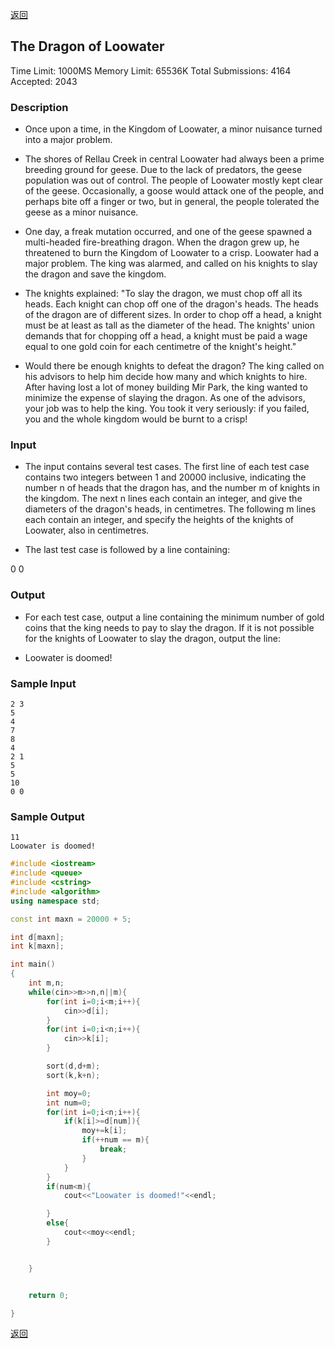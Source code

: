 ﻿[返回](https://github.com/superkunn/acmer#大白)
## The Dragon of Loowater
Time Limit: 1000MS		Memory Limit: 65536K
Total Submissions: 4164		Accepted: 2043
### Description

* Once upon a time, in the Kingdom of Loowater, a minor nuisance turned into a major problem.

* The shores of Rellau Creek in central Loowater had always been a prime breeding ground for geese. Due to the lack of predators, the geese population was out of control. The people of Loowater mostly kept clear of the geese. Occasionally, a goose would attack one of the people, and perhaps bite off a finger or two, but in general, the people tolerated the geese as a minor nuisance.

* One day, a freak mutation occurred, and one of the geese spawned a multi-headed fire-breathing dragon. When the dragon grew up, he threatened to burn the Kingdom of Loowater to a crisp. Loowater had a major problem. The king was alarmed, and called on his knights to slay the dragon and save the kingdom.

* The knights explained: "To slay the dragon, we must chop off all its heads. Each knight can chop off one of the dragon's heads. The heads of the dragon are of different sizes. In order to chop off a head, a knight must be at least as tall as the diameter of the head. The knights' union demands that for chopping off a head, a knight must be paid a wage equal to one gold coin for each centimetre of the knight's height."

* Would there be enough knights to defeat the dragon? The king called on his advisors to help him decide how many and which knights to hire. After having lost a lot of money building Mir Park, the king wanted to minimize the expense of slaying the dragon. As one of the advisors, your job was to help the king. You took it very seriously: if you failed, you and the whole kingdom would be burnt to a crisp!

### Input

* The input contains several test cases. The first line of each test case contains two integers between 1 and 20000 inclusive, indicating the number n of heads that the dragon has, and the number m of knights in the kingdom. The next n lines each contain an integer, and give the diameters of the dragon's heads, in centimetres. The following m lines each contain an integer, and specify the heights of the knights of Loowater, also in centimetres.

* The last test case is followed by a line containing:

0 0

### Output

* For each test case, output a line containing the minimum number of gold coins that the king needs to pay to slay the dragon. If it is not possible for the knights of Loowater to slay the dragon, output the line:

* Loowater is doomed!

### Sample Input
```
2 3
5
4
7
8
4
2 1
5
5
10
0 0
```
### Sample Output
```
11
Loowater is doomed!
```

```c++
#include <iostream>
#include <queue>
#include <cstring>
#include <algorithm>
using namespace std;

const int maxn = 20000 + 5;

int d[maxn];
int k[maxn];

int main()
{
    int m,n;
    while(cin>>m>>n,n||m){
        for(int i=0;i<m;i++){
            cin>>d[i];
        }
        for(int i=0;i<n;i++){
            cin>>k[i];
        }

        sort(d,d+m);
        sort(k,k+n);

        int moy=0;
        int num=0;
        for(int i=0;i<n;i++){
            if(k[i]>=d[num]){
                moy+=k[i];
                if(++num == m){
                    break;
                }
            }
        }
        if(num<m){
            cout<<"Loowater is doomed!"<<endl;

        }
        else{
            cout<<moy<<endl;
        }


    }


    return 0;

}

```

[返回](https://github.com/superkunn/acmer#大白)